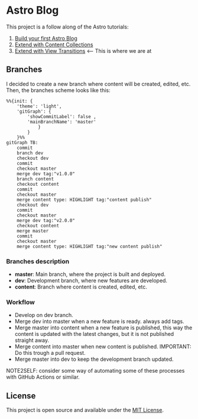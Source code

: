 # Astro Blog

This project is a follow along of the Astro tutorials:
1. [Build your first Astro Blog](https://docs.astro.build/en/tutorial/0-introduction/)
2. [Extend with Content Collections](https://docs.astro.build/en/tutorials/add-content-collections/)
3. [Extend with View Transitions](https://docs.astro.build/en/tutorials/add-view-transitions/)     <-- This is where we are at

## Branches
I decided to create a new branch where content will be created, edited, etc. Then, the branches scheme looks like this:

```mermaid
%%{init: {
    'theme': 'light',
    'gitGraph': {
        'showCommitLabel': false ,
        'mainBranchName': 'master'
            }
        }
    }%%
gitGraph TB:
    commit
    branch dev
    checkout dev
    commit
    checkout master
    merge dev tag:"v1.0.0"
    branch content
    checkout content
    commit
    checkout master
    merge content type: HIGHLIGHT tag:"content publish"
    checkout dev
    commit
    checkout master
    merge dev tag:"v2.0.0"
    checkout content
    merge master
    commit
    checkout master
    merge content type: HIGHLIGHT tag:"new content publish"
```
### Branches description
- **master**: Main branch, where the project is built and deployed.
- **dev**: Development branch, where new features are developed.
- **content**: Branch where content is created, edited, etc.

### Workflow
* Develop on dev branch.
* Merge dev into master when a new feature is ready. always add tags.
* Merge master into content when a new feature is published, this way the content is updated with the latest changes, but it is not published straight away.
* Merge content into master when new content is published. IMPORTANT: Do this trough a pull request.
* Merge master into dev to keep the development branch updated.

NOTE2SELF: consider some way of automating some of these processes with GitHub Actions or similar.

## License
This project is open source and available under the [MIT License](LICENSE).